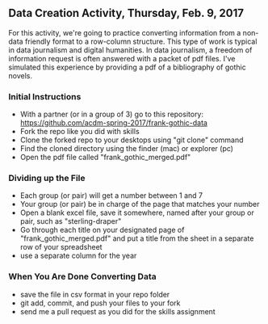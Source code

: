 ## Data Creation Activity, Thursday, Feb. 9, 2017

For this activity, we're going to practice converting information from a non-data friendly format to a row-column structure. This type of work is typical in data journalism and digital humanities. In data journalism, a freedom of information request is often answered with a packet of pdf files. I've simulated this experience by providing a pdf of a bibliography of gothic novels.

### Initial Instructions

- With a partner (or in a group of 3) go to this repository: https://github.com/acdm-spring-2017/frank-gothic-data
- Fork the repo like you did with skills
- Clone the forked repo to your desktops using "git clone" command
- Find the cloned directory using the finder (mac) or explorer (pc)
- Open the pdf file called "frank_gothic_merged.pdf"

### Dividing up the File

- Each group (or pair) will get a number between 1 and 7
- Your group (or pair) be in charge of the page that matches your number
- Open a blank excel file, save it somewhere, named after your group or pair, such as "sterling-draper"
- Go through each title on your designated page of "frank_gothic_merged.pdf" and put a title from the sheet in a separate row of your spreadsheet
- use a separate column for the year

### When You Are Done Converting Data

- save the file in csv format in your repo folder
- git add, commit, and push your files to your fork
- send me a pull request as you did for the skills assignment

